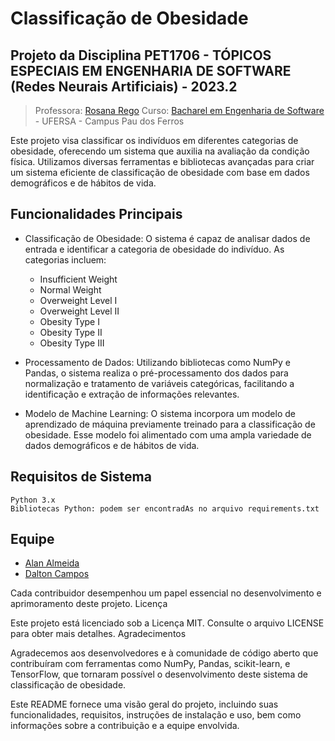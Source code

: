 # Classificação de Obesidade

## Projeto da Disciplina PET1706 - TÓPICOS ESPECIAIS EM ENGENHARIA DE SOFTWARE (Redes Neurais Artificiais) - 2023.2
> Professora: [Rosana Rego](https://github.com/roscibely)
Curso: [Bacharel em Engenharia de Software](https://engsoftwarepaudosferros.ufersa.edu.br/apresentacao/) - UFERSA - Campus Pau dos Ferros

Este projeto visa classificar os indivíduos em diferentes categorias de obesidade, oferecendo um sistema que auxilia na avaliação da condição física. Utilizamos diversas ferramentas e bibliotecas avançadas para criar um sistema eficiente de classificação de obesidade com base em dados demográficos e de hábitos de vida.

## Funcionalidades Principais

* Classificação de Obesidade: O sistema é capaz de analisar dados de entrada e identificar a categoria de obesidade do indivíduo. As categorias incluem:
    - Insufficient Weight
    - Normal Weight
    - Overweight Level I
    - Overweight Level II
    - Obesity Type I
    - Obesity Type II
    - Obesity Type III

* Processamento de Dados: Utilizando bibliotecas como NumPy e Pandas, o sistema realiza o pré-processamento dos dados para normalização e tratamento de variáveis categóricas, facilitando a identificação e extração de informações relevantes.

* Modelo de Machine Learning: O sistema incorpora um modelo de aprendizado de máquina previamente treinado para a classificação de obesidade. Esse modelo foi alimentado com uma ampla variedade de dados demográficos e de hábitos de vida.

## Requisitos de Sistema

    Python 3.x
    Bibliotecas Python: podem ser encontradAs no arquivo requirements.txt

## Equipe

- [Alan Almeida](https://github.com/AlanTddy) 
- [Dalton Campos](https://github.com/daltonfcampos) 

Cada contribuidor desempenhou um papel essencial no desenvolvimento e aprimoramento deste projeto.
Licença

Este projeto está licenciado sob a Licença MIT. Consulte o arquivo LICENSE para obter mais detalhes.
Agradecimentos

Agradecemos aos desenvolvedores e à comunidade de código aberto que contribuíram com ferramentas como NumPy, Pandas, scikit-learn, e TensorFlow, que tornaram possível o desenvolvimento deste sistema de classificação de obesidade.

Este README fornece uma visão geral do projeto, incluindo suas funcionalidades, requisitos, instruções de instalação e uso, bem como informações sobre a contribuição e a equipe envolvida.
